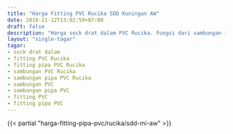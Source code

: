 ```yaml
---
title: "Harga Fitting PVC Rucika SDD Kuningan AW"
date: 2018-11-12T13:02:59+07:00
draft: false
description: "Harga sock drat dalam PVC Rucika. Fungsi dari sambungan ini untuk sambungan kran air pada jalur distribusi air bersih."
layout: "single-tagar"
tagar:
- sock drat dalam
- fitting PVC Rucika
- fitting pipa PVC Rucika
- sambungan PVC Rucika
- sambungan pipa PVC Rucika
- sambungan PVC
- sambungan pipa PVC
- fitting PVC
- fitting pipa PVC
---
```


{{< partial "harga-fitting-pipa-pvc/rucika/sdd-mi-aw" >}}

